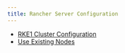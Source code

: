 ```yaml
---
title: Rancher Server Configuration
---
```


<head>
  <link rel="canonical" href="https://ranchermanager.docs.rancher.com/pages-for-subheaders/rancher-server-configuration"/>
</head>

- [RKE1 Cluster Configuration](../reference-guides/cluster-configuration/rancher-server-configuration/rke1-cluster-configuration.md)
- [Use Existing Nodes](../pages-for-subheaders/use-existing-nodes.md)